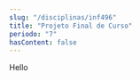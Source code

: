```yaml
---
slug: "/disciplinas/inf496"
title: "Projeto Final de Curso"
periodo: "7"
hasContent: false
---
```


Hello
